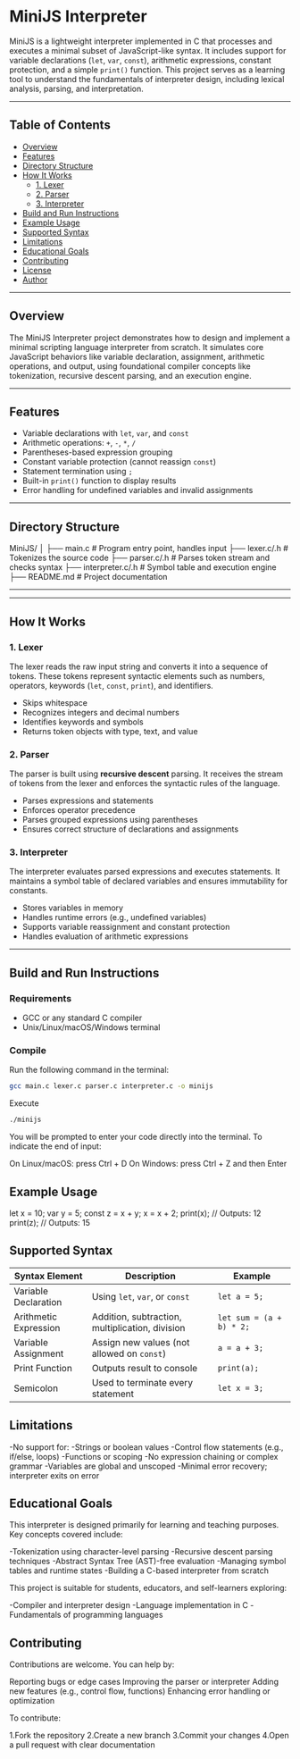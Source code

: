 # MiniJS Interpreter

MiniJS is a lightweight interpreter implemented in C that processes and executes a minimal subset of JavaScript-like syntax. It includes support for variable declarations (`let`, `var`, `const`), arithmetic expressions, constant protection, and a simple `print()` function. This project serves as a learning tool to understand the fundamentals of interpreter design, including lexical analysis, parsing, and interpretation.

---

## Table of Contents

- [Overview](#overview)
- [Features](#features)
- [Directory Structure](#directory-structure)
- [How It Works](#how-it-works)
  - [1. Lexer](#1-lexer)
  - [2. Parser](#2-parser)
  - [3. Interpreter](#3-interpreter)
- [Build and Run Instructions](#build-and-run-instructions)
- [Example Usage](#example-usage)
- [Supported Syntax](#supported-syntax)
- [Limitations](#limitations)
- [Educational Goals](#educational-goals)
- [Contributing](#contributing)
- [License](#license)
- [Author](#author)

---

## Overview

The MiniJS Interpreter project demonstrates how to design and implement a minimal scripting language interpreter from scratch. It simulates core JavaScript behaviors like variable declaration, assignment, arithmetic operations, and output, using foundational compiler concepts like tokenization, recursive descent parsing, and an execution engine.

---

## Features

- Variable declarations with `let`, `var`, and `const`
- Arithmetic operations: `+`, `-`, `*`, `/`
- Parentheses-based expression grouping
- Constant variable protection (cannot reassign `const`)
- Statement termination using `;`
- Built-in `print()` function to display results
- Error handling for undefined variables and invalid assignments

---

## Directory Structure

MiniJS/
│
├── main.c # Program entry point, handles input
├── lexer.c/.h # Tokenizes the source code
├── parser.c/.h # Parses token stream and checks syntax
├── interpreter.c/.h # Symbol table and execution engine
├── README.md # Project documentation

---


---

## How It Works

### 1. Lexer

The lexer reads the raw input string and converts it into a sequence of tokens. These tokens represent syntactic elements such as numbers, operators, keywords (`let`, `const`, `print`), and identifiers.

- Skips whitespace
- Recognizes integers and decimal numbers
- Identifies keywords and symbols
- Returns token objects with type, text, and value

### 2. Parser

The parser is built using **recursive descent** parsing. It receives the stream of tokens from the lexer and enforces the syntactic rules of the language.

- Parses expressions and statements
- Enforces operator precedence
- Parses grouped expressions using parentheses
- Ensures correct structure of declarations and assignments

### 3. Interpreter

The interpreter evaluates parsed expressions and executes statements. It maintains a symbol table of declared variables and ensures immutability for constants.

- Stores variables in memory
- Handles runtime errors (e.g., undefined variables)
- Supports variable reassignment and constant protection
- Handles evaluation of arithmetic expressions

---

## Build and Run Instructions

### Requirements

- GCC or any standard C compiler
- Unix/Linux/macOS/Windows terminal

### Compile

Run the following command in the terminal:

```bash
gcc main.c lexer.c parser.c interpreter.c -o minijs
```
Execute
```bash
./minijs 
```
You will be prompted to enter your code directly into the terminal. To indicate the end of input:

On Linux/macOS: press Ctrl + D
On Windows: press Ctrl + Z and then Enter


## Example Usage

let x = 10;
var y = 5;
const z = x + y;
x = x + 2;
print(x);        // Outputs: 12
print(z);        // Outputs: 15


## Supported Syntax

| Syntax Element        | Description                                     | Example                  |
| --------------------- | ----------------------------------------------- | ------------------------ |
| Variable Declaration  | Using `let`, `var`, or `const`                  | `let a = 5;`             |
| Arithmetic Expression | Addition, subtraction, multiplication, division | `let sum = (a + b) * 2;` |
| Variable Assignment   | Assign new values (not allowed on `const`)      | `a = a + 3;`             |
| Print Function        | Outputs result to console                       | `print(a);`              |
| Semicolon             | Used to terminate every statement               | `let x = 3;`             |


## Limitations

-No support for:
    -Strings or boolean values
    -Control flow statements (e.g., if/else, loops)
    -Functions or scoping
-No expression chaining or complex grammar
-Variables are global and unscoped
-Minimal error recovery; interpreter exits on error


## Educational Goals
This interpreter is designed primarily for learning and teaching purposes. Key concepts covered include:

-Tokenization using character-level parsing
-Recursive descent parsing techniques
-Abstract Syntax Tree (AST)-free evaluation
-Managing symbol tables and runtime states
-Building a C-based interpreter from scratch

This project is suitable for students, educators, and self-learners exploring:

-Compiler and interpreter design
-Language implementation in C
-Fundamentals of programming languages

## Contributing 

Contributions are welcome. You can help by:

Reporting bugs or edge cases
Improving the parser or interpreter
Adding new features (e.g., control flow, functions)
Enhancing error handling or optimization

To contribute:

1.Fork the repository
2.Create a new branch
3.Commit your changes
4.Open a pull request with clear documentation


